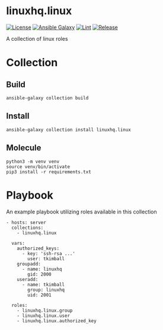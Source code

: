 # linuxhq.linux

[![License](https://img.shields.io/badge/license-GPLv3-lightgreen)](https://www.gnu.org/licenses/gpl-3.0.en.html#license-text)
[![Ansible Galaxy](https://img.shields.io/badge/collection-linuxhq.linux-blue)](https://galaxy.ansible.com/linuxhq/linux)
[![Lint](https://github.com/linuxhq/ansible-collection-linux/actions/workflows/linting.yml/badge.svg)](https://github.com/linuxhq/ansible-collection-linux/actions/workflows/linting.yml)
[![Release](https://github.com/linuxhq/ansible-collection-linux/actions/workflows/release.yml/badge.svg)](https://github.com/linuxhq/ansible-collection-linux/actions/workflows/release.yml)

A collection of linux roles

# Collection

## Build

    ansible-galaxy collection build

## Install

    ansible-galaxy collection install linuxhq.linux

## Molecule

    python3 -m venv venv
    source venv/bin/activate
    pip3 install -r requirements.txt


# Playbook

An example playbook utilizing roles available in this collection

    - hosts: server
      collections:
        - linuxhq.linux

      vars:
        authorized_keys:
          - key: 'ssh-rsa ...'
            user: tkimball
        groupadd:
          - name: linuxhq
            gid: 2000
        useradd:
          - name: tkimball
            group: linuxhq
            uid: 2001

      roles:
        - linuxhq.linux.group
        - linuxhq.linux.user
        - linuxhq.linux.authorized_key

